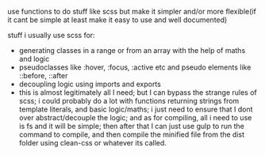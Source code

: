 use functions to do stuff like scss but make it simpler and/or more flexible(if it cant be simple at least make it easy to use and well documented)

stuff i usually use scss for:
- generating classes in a range or from an array with the help of maths and logic
- pseudoclasses like :hover, :focus, :active etc and pseudo elements like ::before, ::after
- decoupling logic using imports and exports
- this is almost legitimately all I need; but I can bypass the strange rules of scss; i could probably do a lot with functions returning strings from template literals, and basic logic/maths; i just need to ensure that I dont over abstract/decouple the logic; and as for compiling, all i need to use is fs and it will be simple; then after that I can just use gulp to run the command to compile, and then compile the minified file from the dist folder using clean-css or whatever its called.